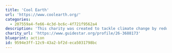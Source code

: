 ```yaml
---
title: 'Cool Earth'
url: 'https://www.coolearth.org/'
categories:
  - 207559a4-fe66-4c3d-bc6c-4f721f9562a4
description: 'This charity was created to tackle climate change by reducing carbon emissions from rainforest loss.'
charity_url: 'https://www.guidestar.org/profile/26-3688173'
blueprint: action
id: 9594e3ff-12c9-43a2-bf2d-eca5031798bc
---
```


